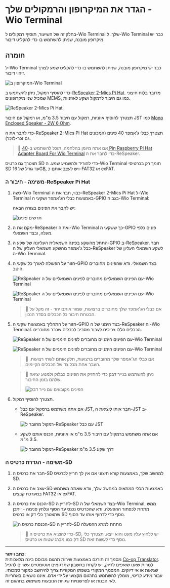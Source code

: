 <!--
CO_OP_TRANSLATOR_METADATA:
{
  "original_hash": "93d352de36526b8990e41dd538100324",
  "translation_date": "2025-08-27T22:42:47+00:00",
  "source_file": "6-consumer/lessons/1-speech-recognition/wio-terminal-microphone.md",
  "language_code": "he"
}
-->
# הגדר את המיקרופון והרמקולים שלך - Wio Terminal

בחלק זה של השיעור, תוסיף רמקולים ל-Wio Terminal שלך. ל-Wio Terminal כבר יש מיקרופון מובנה, שניתן להשתמש בו כדי להקליט דיבור.

## חומרה

ל-Wio Terminal כבר יש מיקרופון מובנה, שניתן להשתמש בו כדי להקליט שמע לצורך זיהוי דיבור.

![המיקרופון ב-Wio Terminal](../../../../../translated_images/wio-mic.3f8c843dbe8ad917424037a93e3d25c62634add00a04dd8e091317b5a7a90088.he.png)

כדי להוסיף רמקול, ניתן להשתמש ב-[ReSpeaker 2-Mics Pi Hat](https://www.seeedstudio.com/ReSpeaker-2-Mics-Pi-HAT.html). מדובר בלוח חיצוני שמכיל שני מיקרופונים MEMS, כמו גם חיבור לרמקול ושקע לאוזניות.

![ReSpeaker 2-Mics Pi Hat](../../../../../translated_images/respeaker.f5d19d1c6b14ab1676d24ac2764e64fac5339046ae07be8b45ce07633d61b79b.he.png)

תצטרך להוסיף אוזניות, רמקול עם חיבור 3.5 מ"מ, או רמקול עם חיבור JST כמו [Mono Enclosed Speaker - 2W 6 Ohm](https://www.seeedstudio.com/Mono-Enclosed-Speaker-2W-6-Ohm-p-2832.html).

כדי לחבר את ה-ReSpeaker 2-Mics Pi Hat תצטרך כבלי ג'אמפר 40 פינים (המכונים גם זכר-לזכר).

> 💁 אם אתה מיומן בהלחמה, תוכל להשתמש ב-[40 Pin Raspberry Pi Hat Adapter Board For Wio Terminal](https://www.seeedstudio.com/40-Pin-Raspberry-Pi-Hat-Adapter-Board-For-Wio-Terminal-p-4730.html) כדי לחבר את ה-ReSpeaker.

תצטרך גם כרטיס SD כדי להוריד ולהשמיע שמע. ה-Wio Terminal תומך רק בכרטיסי SD עד גודל של 16GB, ויש לעצב אותם כ-FAT32 או exFAT.

### משימה - חיבור ה-ReSpeaker Pi Hat

1. כשה-Wio Terminal כבוי, חבר את ה-ReSpeaker 2-Mics Pi Hat ל-Wio Terminal באמצעות כבלי הג'אמפר ושקעי ה-GPIO בגב ה-Wio Terminal:

    יש לחבר את הפינים בצורה הבאה:

    ![תרשים פינים](../../../../../translated_images/wio-respeaker-wiring-0.767f80aa6508103880d256cdf99ee7219e190db257c7261e4aec219759dc67b9.he.png)

1. מקם את ה-ReSpeaker ואת ה-Wio Terminal כך ששקעי ה-GPIO פונים כלפי מעלה, ובצד השמאלי.

1. התחל מהשקע בפינה השמאלית העליונה של שקע ה-GPIO ב-ReSpeaker. חבר כבל ג'אמפר מהשקע השמאלי העליון של ה-ReSpeaker לשקע השמאלי העליון של ה-Wio Terminal.

1. חזור על הפעולה לאורך כל שקעי ה-GPIO בצד השמאלי. ודא שהפינים מחוברים היטב.

    ![ReSpeaker עם הפינים השמאליים מחוברים לפינים השמאליים של ה-Wio Terminal](../../../../../translated_images/wio-respeaker-wiring-1.8d894727f2ba24004824ee5e06b83b6d10952550003a3efb603182121521b0ef.he.png)

    ![ReSpeaker עם הפינים השמאליים מחוברים לפינים השמאליים של ה-Wio Terminal](../../../../../translated_images/wio-respeaker-wiring-2.329e1cbd306e754f8ffe56f9294794f4a8fa123860d76067a79e9ea385d1bf56.he.png)

    > 💁 אם כבלי הג'אמפר שלך מחוברים ברצועות, שמור אותם יחד - זה מקל על הבטחת חיבור כל הכבלים בסדר הנכון.

1. חזור על התהליך באמצעות שקעי ה-GPIO בצד הימני של ה-ReSpeaker וה-Wio Terminal. הכבלים הללו צריכים לעבור מסביב לכבלים שכבר מחוברים.

    ![ReSpeaker עם הפינים הימניים מחוברים לפינים הימניים של ה-Wio Terminal](../../../../../translated_images/wio-respeaker-wiring-3.75b0be447e2fa9307a6a954f9ae8a71b77e39ada6a5ef1a059d341dc850fd90c.he.png)

    ![ReSpeaker עם הפינים הימניים מחוברים לפינים הימניים של ה-Wio Terminal](../../../../../translated_images/wio-respeaker-wiring-4.aa9cd434d8779437de720cba2719d83992413caed1b620b6148f6c8924889afb.he.png)

    > 💁 אם כבלי הג'אמפר שלך מחוברים ברצועות, חלק אותם לשתי רצועות. העבר אחת מכל צד של הכבלים הקיימים.

    > 💁 ניתן להשתמש בנייר דבק כדי להחזיק את הפינים כבלוק ולמנוע יציאה שלהם בזמן החיבור.
    >
    > ![הפינים מקובעים עם נייר דבק](../../../../../translated_images/wio-respeaker-wiring-5.af117c20acf622f3cd656ccd8f4053f8845d6aaa3af164d24cb7dbd54a4bb470.he.png)

1. תצטרך להוסיף רמקול.

    * אם אתה משתמש ברמקול עם כבל JST, חבר אותו ליציאת ה-JST ב-ReSpeaker.

      ![רמקול מחובר ל-ReSpeaker עם כבל JST](../../../../../translated_images/respeaker-jst-speaker.a441d177809df9458041a2012dd336dbb22c00a5c9642647109d2940a50d6fcc.he.png)

    * אם אתה משתמש ברמקול עם חיבור 3.5 מ"מ או אוזניות, הכנס אותם לשקע 3.5 מ"מ.

      ![רמקול מחובר ל-ReSpeaker דרך שקע 3.5 מ"מ](../../../../../translated_images/respeaker-35mm-speaker.ad79ef4f128c7751f0abf854869b6b779c90c12ae3e48909944a7e48aeee3c7e.he.png)

### משימה - הגדרת כרטיס ה-SD

1. חבר את כרטיס ה-SD למחשב שלך, באמצעות קורא חיצוני אם אין לך חריץ לכרטיס SD.

1. עצב את כרטיס ה-SD באמצעות הכלי המתאים במחשב שלך, וודא שאתה משתמש במערכת קבצים FAT32 או exFAT.

1. הכנס את כרטיס ה-SD לחריץ ה-SD בצד השמאלי של ה-Wio Terminal, ממש מתחת לכפתור ההפעלה. ודא שהכרטיס נכנס עד הסוף ונלחץ פנימה - ייתכן שתצטרך כלי דק או כרטיס SD נוסף כדי לדחוף אותו עד הסוף.

    ![הכנסת כרטיס ה-SD לחריץ ה-SD מתחת למתג ההפעלה](../../../../../translated_images/wio-sd-card.acdcbe322fa4ee7f8f9c8cc015b3263964bb26ab5c7e25b41747988cc5280d64.he.png)

    > 💁 כדי להוציא את כרטיס ה-SD, יש ללחוץ עליו מעט והוא ייצא. תצטרך כלי דק כמו מברג שטוח או כרטיס SD נוסף כדי לעשות זאת.

---

**כתב ויתור**:  
מסמך זה תורגם באמצעות שירות תרגום מבוסס בינה מלאכותית [Co-op Translator](https://github.com/Azure/co-op-translator). למרות שאנו שואפים לדיוק, יש לקחת בחשבון שתרגומים אוטומטיים עשויים להכיל שגיאות או אי דיוקים. המסמך המקורי בשפתו המקורית צריך להיחשב כמקור סמכותי. עבור מידע קריטי, מומלץ להשתמש בתרגום מקצועי על ידי אדם. איננו נושאים באחריות לאי הבנות או לפרשנויות שגויות הנובעות משימוש בתרגום זה.